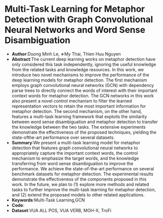 # Multi-Task Learning for Metaphor Detection with Graph Convolutional Neural Networks and Word Sense Disambiguation
* **Author**:Duong Minh Le, ∗My Thai, Thien Huu Nguyen
* **Abstract**:The current deep learning works on metaphor detection have only considered this task independently, ignoring the useful knowledge from the related tasks and knowledge resources. In this work, we introduce two novel mechanisms to improve the performance of the deep learning models for metaphor detection. The first mechanism employs graph convolutional neural networks (GCN) with dependency parse trees to directly connect the words of interest with their important context words for metaphor detection. The GCN networks in this work also present a novel control mechanism to filter the learned representation vectors to retain the most important information for metaphor detection. The second mechanism, on the other hand, features a multi-task learning framework that exploits the similarity between word sense disambiguation and metaphor detection to transfer the knowledge between the two tasks. The extensive experiments demonstrate the effectiveness of the proposed techniques, yielding the state-ofthe-art performance over several datasets.
* **Summary**:We present a multi-task learning model for metaphor detection that features graph convolutional neural networks to appropriately capture the important context words, the control mechanism to emphasize the target words, and the knowledge transferring from word sense disambiguation to improve the performance. We achieve the state-of-the-art performance on several benchmark datasets for metaphor detection. The experimental results demonstrate the effectiveness of the components proposed in this work. In the future, we plan to (1) explore more methods and related tasks to further improve the multi-task learning for metaphor detection, and (2) extend the proposed models to other related applications.
* **Keywords**:Multi-Task Learning,GCN
* **Code**:
* **Dataset**:VUA ALL POS, VUA VERB, MOH-X, TroFi